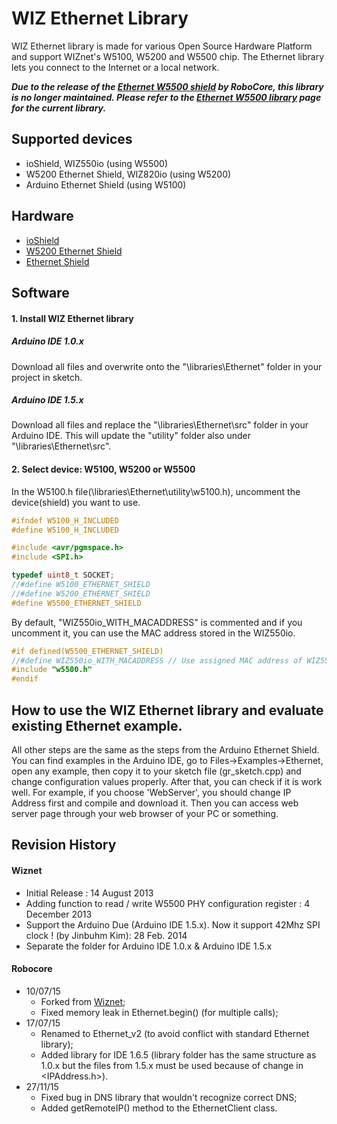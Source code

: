 WIZ Ethernet Library
========
WIZ Ethernet library is made for various Open Source Hardware Platform and support WIZnet's W5100, W5200 and W5500 chip. The Ethernet library lets you connect to the Internet or a local network.

_**Due to the release of the [Ethernet W5500 shield](https://www.robocore.net/loja/produtos/arduino-shield-ethernet-w5500.html "Ethernet W5500 Shield") by RoboCore, this library is no longer maintained. Please refer to the [Ethernet W5500 library](https://github.com/RoboCore/Ethernet_W5500 "Ethernet W5500 library") page for the current library.**_

## Supported devices
* ioShield, WIZ550io (using W5500)
* W5200 Ethernet Shield, WIZ820io (using W5200)
* Arduino Ethernet Shield (using W5100)

## Hardware
* [ioShield](http://wizwiki.net/wiki/doku.php?id=ioshield "ioShield")
* [W5200 Ethernet Shield](https://github.com/Wiznet/W5200-Ethernet-Shield "W5200 Ethernet Shield")
* [Ethernet Shield](http://arduino.cc/en/Main/ArduinoEthernetShield "Ethernet Shield")

## Software
#### 1. Install WIZ Ethernet library
##### Arduino IDE 1.0.x

Download all files and overwrite onto the "\libraries\Ethernet" folder in your project in sketch.

##### Arduino IDE 1.5.x

Download all files and replace the "\libraries\Ethernet\src" folder in your Arduino IDE. This will update the "utility" folder also under "\libraries\Ethernet\src".

#### 2. Select device: W5100, W5200 or W5500
In the W5100.h file(\libraries\Ethernet\utility\w5100.h), uncomment the device(shield) you want to use.

```cpp
#ifndef	W5100_H_INCLUDED
#define	W5100_H_INCLUDED

#include <avr/pgmspace.h>
#include <SPI.h>

typedef uint8_t SOCKET;
//#define W5100_ETHERNET_SHIELD
//#define W5200_ETHERNET_SHIELD
#define W5500_ETHERNET_SHIELD
```
By default, "WIZ550io_WITH_MACADDRESS" is commented and if you uncomment it, you can use the MAC address stored in the WIZ550io.

```cpp
#if defined(W5500_ETHERNET_SHIELD)
//#define WIZ550io_WITH_MACADDRESS // Use assigned MAC address of WIZ550io
#include "w5500.h"
#endif
```

## How to use the WIZ Ethernet library and evaluate existing Ethernet example.
All other steps are the same as the steps from the Arduino Ethernet Shield. You can find examples in the Arduino IDE, go to Files->Examples->Ethernet, open any example, then copy it to your sketch file (gr_sketch.cpp) and change configuration values properly.
After that, you can check if it is work well. For example, if you choose 'WebServer', you should change IP Address first and compile and download it. Then you can access web server page through your web browser of your PC or something.

## Revision History

#### Wiznet
* Initial Release : 14 August 2013
* Adding function to read / write W5500 PHY configuration register : 4 December 2013
* Support the Arduino Due (Arduino IDE 1.5.x). Now it support 42Mhz SPI clock ! (by Jinbuhm Kim): 28 Feb. 2014
* Separate the folder for Arduino IDE 1.0.x & Arduino IDE 1.5.x

#### Robocore
* 10/07/15
  * Forked from [Wiznet](https://github.com/Wiznet/WIZ_Ethernet_Library "WIZ Ethernet Library");
  * Fixed memory leak in Ethernet.begin() (for multiple calls);
* 17/07/15
  * Renamed to Ethernet_v2 (to avoid conflict with standard Ethernet library);
  * Added library for IDE 1.6.5 (library folder has the same structure as 1.0.x but the files from 1.5.x must be used because of change in <IPAddress.h>).
* 27/11/15
  * Fixed bug in DNS library that wouldn't recognize correct DNS;
  * Added getRemoteIP() method to the EthernetClient class.

